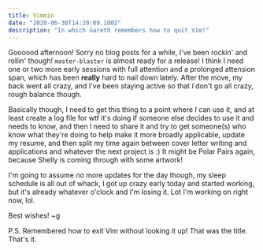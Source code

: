 ```yaml
---
title: Vimmin
date: "2020-06-30T14:20:09.100Z"
description: "In which Gareth remembers how to quit Vim!"
---
```


Goooood afternoon! Sorry no blog posts for a while, I've been rockin' and rollin' though! `master-blaster` is almost ready for a release! I think I need one or two more early sessions with full attention and a prolonged attension span, which has been **really** hard to nail down lately. After the move, my back went all crazy, and I've been staying active so that _I_ don't go all crazy, rough balance though.

Basically though, I need to get this thing to a point where _I_ can use it, and at least create a log file for wtf it's doing if someone else decides to use it and needs to know, and then I need to share it and try to get someone(s) who know what they're doing to help make it more broadly applicable, update my resume, and then split my time again between cover letter writing and applications and whatever the next project is :) It might be Polar Pairs again, because Shelly is coming through with some artwork!

I'm going to assume no more updates for the day though, my sleep schedule is all out of whack, I got up crazy early today and started working, but it's already whatever o'clock and I'm losing it. Lot I'm working on right now, lol.

Best wishes!
~g

P.S. Remembered how to exit Vim without looking it up! That was the title. That's it.
